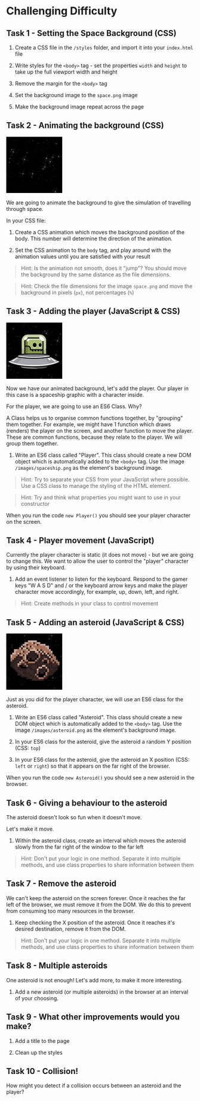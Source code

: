 # Challenging Difficulty

## Task 1 - Setting the Space Background (CSS)

1. Create a CSS file in the `/styles` folder, and import it into your `index.html` file

2. Write styles for the `<body>` tag - set the properties `width` and `height` to take up the full viewport width and height

3. Remove the margin for the `<body>` tag

4. Set the background image to the `space.png` image

5. Make the background image repeat across the page

## Task 2 - Animating the background (CSS)

![Space background](space-background.gif)

We are going to animate the background to give the simulation of travelling through space.

In your CSS file:

1. Create a CSS animation which moves the background position of the body. This number will determine the direction of the animation.

2. Set the CSS animation to the `body` tag, and play around with the animation values until you are satisfied with your result

> Hint: Is the animation not smooth, does it "jump"? You should move the background by the same distance as the file dimensions.

> Hint: Check the file dimensions for the image `space.png` and move the background in pixels (`px`), not percentages (`%`)

## Task 3 - Adding the player (JavaScript & CSS)

![Player](player.gif)

Now we have our animated background, let's add the player. Our player in this case is a spaceship graphic with a character inside.

For the player, we are going to use an ES6 Class. Why?

A Class helps us to organise common functions together, by "grouping" them together. For example, we might have 1 function which draws (renders) the player on the screen, and another function to move the player. These are common functions, because they relate to the player. We will group them together.

1. Write an ES6 class called "Player". This class should create a new DOM object which is automatically added to the `<body>` tag. Use the image `/images/spaceship.png` as the element's background image.

> Hint: Try to separate your CSS from your JavaScript where possible. Use a CSS class to manage the styling of the HTML element.

> Hint: Try and think what properties you might want to use in your constructor

When you run the code `new Player()` you should see your player character on the screen.

## Task 4 - Player movement (JavaScript)

Currently the player character is static (it does not move) - but we are going to change this. We want to allow the user to control the "player" character by using their keyboard.

1. Add an event listener to listen for the keyboard. Respond to the gamer keys "W A S D" and / or the keyboard arrow keys and make the player character move accordingly, for example, up, down, left, and right.

> Hint: Create methods in your class to control movement

## Task 5 - Adding an asteroid (JavaScript & CSS)

![Asteroid](asteroid.gif)

Just as you did for the player character, we will use an ES6 class for the asteroid.

1. Write an ES6 class called "Asteroid". This class should create a new DOM object which is automatically added to the `<body>` tag. Use the image `/images/asteroid.png` as the element's background image.

2. In your ES6 class for the asteroid, give the asteroid a random Y position (CSS: `top`)

3. In your ES6 class for the asteroid, give the asteroid an X position (CSS: `left` or `right`) so that it appears on the far right of the browser.

When you run the code `new Asteroid()` you should see a new asteroid in the browser.

## Task 6 - Giving a behaviour to the asteroid

The asteroid doesn't look so fun when it doesn't move.

Let's make it move.

1. Within the asteroid class, create an interval which moves the asteroid slowly from the far right of the window to the far left

> Hint: Don't put your logic in one method. Separate it into multiple methods, and use class properties to share information between them

## Task 7 - Remove the asteroid

We can't keep the asteroid on the screen forever. Once it reaches the far left of the browser, we must remove it from the DOM. We do this to prevent from consuming too many resources in the browser.

1. Keep checking the X position of the asteroid. Once it reaches it's desired destination, remove it from the DOM.

> Hint: Don't put your logic in one method. Separate it into multiple methods, and use class properties to share information between them

## Task 8 - Multiple asteroids

One asteroid is not enough! Let's add more, to make it more interesting.

1. Add a new asteroid (or multiple asteroids) in the browser at an interval of your choosing.

## Task 9 - What other improvements would you make?

1. Add a title to the page

2. Clean up the styles

## Task 10 - Collision!

How might you detect if a collision occurs between an asteroid and the player?